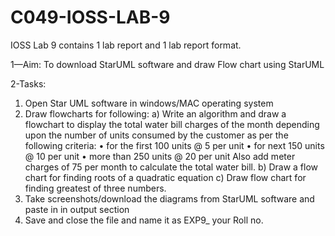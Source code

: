# C049-IOSS-LAB-9
IOSS Lab 9 contains 1 lab report and 1 lab report format.

1—Aim:
To download StarUML software and draw Flow chart using StarUML

2-Tasks:
1. Open Star UML software in windows/MAC operating system
2. Draw flowcharts for following:
a) Write an algorithm and draw a flowchart to display the total water bill charges of the month depending upon the number of units consumed by the customer as per the following criteria: • for the first 100 units @ 5 per unit • for next 150 units @ 10 per unit • more than 250 units @ 20 per unit Also add meter charges of 75 per month to calculate the total water bill.
b) Draw a flow chart for finding roots of a quadratic equation
c) Draw flow chart for finding greatest of three numbers.
3. Take screenshots/download the diagrams from StarUML software and paste in in output section
4. Save and close the file and name it as EXP9_ your Roll no.
